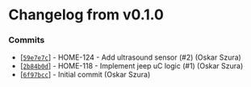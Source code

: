 # Changelog from v0.1.0
### Commits
* [[`59e7e7c`](http://github.com/smart-evolution/smarthome-jeep-logic-uc/commit/59e7e7c7493112b9f4e28a12f85f0917cec3adc3)] - HOME-124 - Add ultrasound sensor (#2) (Oskar Szura)
* [[`2b84b0d`](http://github.com/smart-evolution/smarthome-jeep-logic-uc/commit/2b84b0d72e06fda035aa5cd13355a114b7fd7465)] - HOME-118 - Implement jeep uC logic (#1) (Oskar Szura)
* [[`6f97bcc`](http://github.com/smart-evolution/smarthome-jeep-logic-uc/commit/6f97bcccf34a24f5324186b1a8bf5a6c6128ea66)] - Initial commit (Oskar Szura)